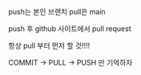 push는 본인 브랜치
pull은 main


push 후 github 사이트에서 pull request

항상 pull 부터 먼저 할 것!!!!

COMMIT -> PULL -> PUSH 만 기억하자
